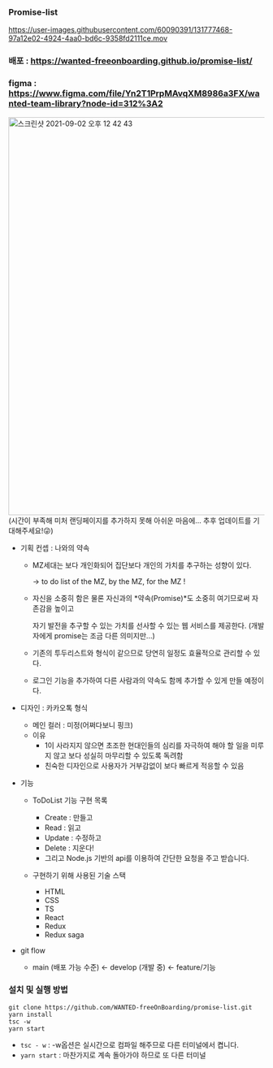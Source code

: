 ### Promise-list




https://user-images.githubusercontent.com/60090391/131777468-97a12e02-4924-4aa0-bd6c-9358fd2111ce.mov




### 배포 : https://wanted-freeonboarding.github.io/promise-list/


### figma : https://www.figma.com/file/Yn2T1PrpMAvqXM8986a3FX/wanted-team-library?node-id=312%3A2

<img width="784" alt="스크린샷 2021-09-02 오후 12 42 43" src="https://user-images.githubusercontent.com/60090391/131778376-8b9e51fb-753a-4be1-bacd-6ce72d512767.png">
(시간이 부족해 미처 랜딩페이지를 추가하지 못해 아쉬운 마음에... 추후 업데이트를 기대해주세요!😜)

- 기획 컨셉 : 나와의 약속
    - MZ세대는 보다 개인화되어 집단보다 개인의 가치를 추구하는 성향이 있다.

        → to do list of the MZ, by the MZ, for the MZ !

    - 자신을 소중히 함은 물론 자신과의 *약속(Promise)*도 소중히 여기므로써 자존감을 높이고 
      
      자기 발전을 추구할 수 있는 가치를 선사할 수 있는 웹 서비스를 제공한다.
      (개발자에게 promise는 조금 다른 의미지만...)
    - 기존의 투두리스트와 형식이 같으므로 당연히 일정도 효율적으로 관리할 수 있다.
    - 로그인 기능을 추가하여 다른 사람과의 약속도 함께 추가할 수 있게 만들 예정이다.
   
- 디자인 : 카카오톡 형식
    - 메인 컬러 : 미정(어쩌다보니 핑크)
    - 이유
        - 1이 사라지지 않으면 초조한 현대인들의 심리를 자극하여 해야 할 일을 미루지 않고 보다 성실히 마무리할 수 있도록 독려함
        - 친숙한 디자인으로 사용자가 거부감없이 보다 빠르게 적응할 수 있음
- 기능
    - ToDoList 기능 구현 목록
        - Create : 만들고
        - Read : 읽고
        - Update : 수정하고
        - Delete : 지운다!
        - 그리고 Node.js 기반의 api를 이용하여 간단한 요청을 주고 받습니다.
        
    - 구현하기 위해 사용된 기술 스택
        - HTML
        - CSS
        - TS
        - React
        - Redux
        - Redux saga



- git flow
    - main (배포 가능 수준) ← develop (개발 중) ← feature/기능

### 설치 및 실행 방법
```
git clone https://github.com/WANTED-freeOnBoarding/promise-list.git
yarn install
tsc -w 
yarn start 
```
- `tsc - w` : -w옵션은 실시간으로 컴파일 해주므로 다른 터미널에서 켭니다.
- `yarn start` : 마찬가지로 계속 돌아가야 하므로 또 다른 터미널
